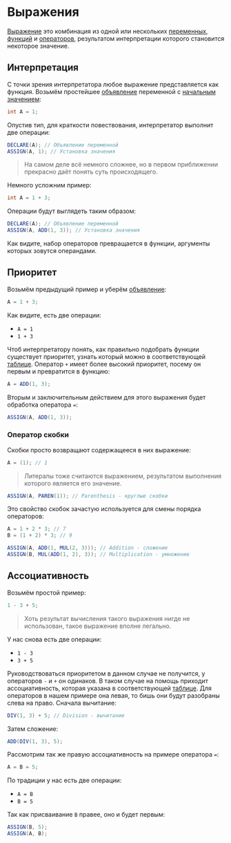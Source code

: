 <show-structure for="chapter,procedure" depth="3"/>

# Выражения

<a href="https://www.angelcode.com/angelscript/sdk/docs/manual/doc_expressions.html"/>

[Выражение](https://w.wiki/9kCz) это комбинация из одной или
нескольких [переменных](variable.md), [функций](fun.md) и [операторов](operator.md), результатом интерпретации
которого становится некоторое значение.

## Интерпретация

С точки зрения интерпретатора любое выражение представляется как функция. Возьмём
простейшее [объявление](variable.md#declaration) переменной с [начальным значением](variable.md#init):

```C#
int A = 1;
```

Опустив тип, для краткости повествования, интерпретатор выполнит две операции:

```C#
DECLARE(A); // Объявление переменной
ASSIGN(A, 1); // Установка значения
```

> На самом деле всё немного сложнее, но в первом приближении прекрасно даёт понять суть происходящего.

Немного усложним пример:

```C#
int A = 1 + 3;
```

Операции будут выглядеть таким образом:

```C#
DECLARE(A); // Объявление переменной
ASSIGN(A, ADD(1, 3)); // Установка значения
```

Как видите, набор операторов превращается в функции, аргументы которых зовутся операндами.

## Приоритет

Возьмём предыдущий пример и уберём [объявление](variable.md#declaration):

```C#
A = 1 + 3;
```

Как видите, есть две операции:
- `A = 1`
- `1 + 3`

Чтоб интерпретатору понять, как правильно подобрать функции существует приоритет, узнать который можно в
соответствующей [таблице](operator.md). Оператор `+` имеет более высокий приоритет, посему он первым и превратится в
функцию:

```C#
A = ADD(1, 3);
```

Вторым и заключительным действием для этого выражения будет обработка оператора `=`:

```C#
ASSIGN(A, ADD(1, 3));
```

### Оператор скобки

Скобки просто возвращают содержащееся в них выражение:

```C#
A = (1); // 1
```
> Литералы тоже считаются выражением, результатом выполнения которого является его значение.

```C#
ASSIGN(A, PAREN(1)); // Parenthesis - круглые скобки
```

Это свойство скобок зачастую используется для смены порядка операторов:

```C#
A = 1 + 2 * 3; // 7
B = (1 + 2) * 3; // 9
```

```C#
ASSIGN(A, ADD(1, MUL(2, 3))); // Addition - сложение
ASSIGN(B, MUL(ADD(1, 2), 3)); // Multiplication - умножение
```

## Ассоциативность

Возьмём простой пример:

```C#
1 - 3 + 5;
```

> Хоть результат вычисления такого выражения нигде не использован, такое выражение вполне легально.

У нас снова есть две операции:

- `1 - 3`
- `3 + 5`

Руководствоваться приоритетом в данном случае не получится, у операторов `-` и `+` он одинаков. В таком случае на помощь
приходит ассоциативность, которая указана в соответствующей [таблице](operator.md). Для операторов в нашем примере она
левая, то бишь они будут разобраны слева на право. Сначала вычитание:

```C#
DIV(1, 3) + 5; // Division - вычитание
```

Затем сложение:

```C#
ADD(DIV(1, 3), 5);
```

Рассмотрим так же правую ассоциативность на примере оператора `=`:

```C#
A = B = 5;
```

По традиции у нас есть две операции:

- `A = B`
- `B = 5`

Так как присваивание `B` правее, оно и будет первым:

```C#
ASSIGN(B, 5);
ASSIGN(A, B);
```